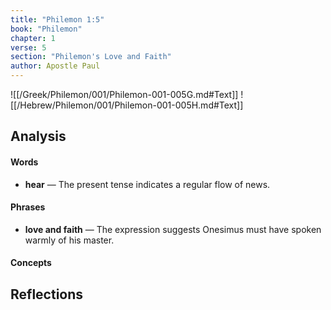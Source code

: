 ```yaml
---
title: "Philemon 1:5"
book: "Philemon"
chapter: 1
verse: 5
section: "Philemon's Love and Faith"
author: Apostle Paul
---
```

![[/Greek/Philemon/001/Philemon-001-005G.md#Text]]
![[/Hebrew/Philemon/001/Philemon-001-005H.md#Text]]

## Analysis

#### Words
- **hear** — The present tense indicates a regular flow of news.

#### Phrases
- **love and faith** — The expression suggests Onesimus must have spoken warmly of his master.

#### Concepts

## Reflections
